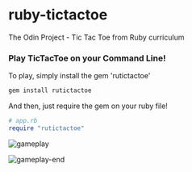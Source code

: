 # ruby-tictactoe

The Odin Project - Tic Tac Toe from Ruby curriculum

### Play TicTacToe on your Command Line!

To play, simply install the gem 'rutictactoe'

```ruby
gem install rutictactoe
```

And then, just require the gem on your ruby file!

```ruby
# app.rb
require "rutictactoe"
```

![gameplay](https://i.imgur.com/Pep84fi.png)

![gameplay-end](https://i.imgur.com/ezK3pxI.png)
